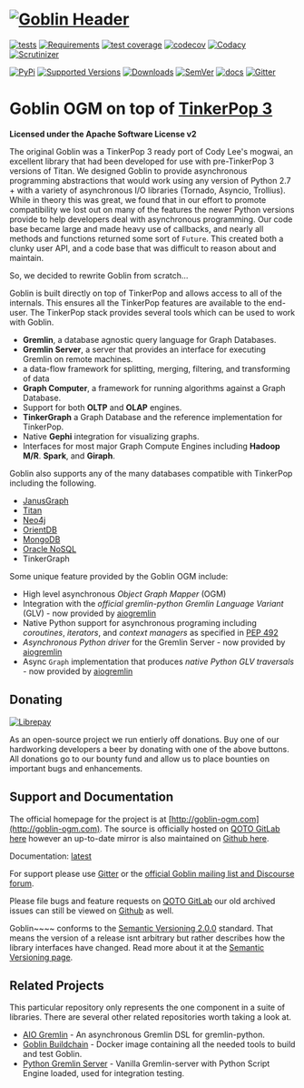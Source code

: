 # [![Goblin Header](http://goblin-ogm.com/goblin-header-forlight.png)](http://goblin-ogm.com)

[![tests](http://git.qoto.org/goblin-ogm/goblin/badges/master/pipeline.svg)](http://git.qoto.org/goblin-ogm/goblin/commits/master)
[![Requirements](https://requires.io/github/goblin-ogm/goblin/requirements.svg?branch=master)](https://requires.io/github/goblin-ogm/goblin/requirements/?branch=master)
[![test coverage](http://git.qoto.org/goblin-ogm/goblin/badges/master/coverage.svg)](http://git.qoto.org/goblin-ogm/goblin/commits/master)
[![codecov](https://codecov.io/gh/goblin-ogm/goblin/branch/master/graph/badge.svg)](https://codecov.io/gh/goblin-ogm/goblin)
[![Codacy](https://api.codacy.com/project/badge/Grade/7d7e40a92482485c851e303cfbf5eb39)](https://www.codacy.com/gh/goblin-ogm/goblin)
[![Scrutinizer](https://img.shields.io/scrutinizer/quality/g/goblin-ogm/goblin/master.svg?style=flat)](https://scrutinizer-ci.com/g/goblin-ogm/goblin)

[![PyPi](https://img.shields.io/pypi/v/goblin.svg?style=flat)](https://pypi.python.org/pypi/goblin)
[![Supported Versions](https://img.shields.io/pypi/pyversions/goblin.svg?style=flat)](https://pypi.python.org/pypi/goblin)
[![Downloads](https://img.shields.io/pypi/dm/goblin.svg?style=flat)](https://pypi.python.org/pypi/goblin)
[![SemVer](https://img.shields.io/badge/SemVer-v2.0.0-green)](https://semver.org/spec/v2.0.0.html)
[![docs](https://readthedocs.org/projects/goblin/badge/?version=latest)](https://goblin.readthedocs.io/en/latest/)
[![Gitter](https://badges.gitter.im/goblin-ogm/goblin.svg)](https://gitter.im/goblin-ogm/goblin)

# Goblin OGM on top of [TinkerPop 3](http://tinkerpop.apache.org/)


**Licensed under the Apache Software License v2**

The original Goblin was a TinkerPop 3 ready port of Cody Lee's mogwai, an excellent library that had been developed for use with pre-TinkerPop 3 versions of Titan. We designed Goblin to provide asynchronous programming abstractions that would work using any version of Python 2.7 + with a variety of asynchronous I/O libraries (Tornado, Asyncio, Trollius). While in theory this was great, we found that in our effort to promote compatibility we lost out on many of the features the newer Python versions provide to help developers deal with asynchronous programming. Our code base became large and made heavy use of callbacks, and nearly all methods and functions returned some sort of `Future`. This created both a clunky user API, and a code base that was difficult to reason about and maintain.

So, we decided to rewrite Goblin from scratch...

Goblin is built directly on top of TinkerPop and allows access to all of the internals. This ensures all the
TinkerPop features are available to the end-user. The TinkerPop stack provides several tools which can be used to work
with Goblin.

* **Gremlin**, a database agnostic query language for Graph Databases.
* **Gremlin Server**, a server that provides an interface for executing Gremlin on remote machines.
* a data-flow framework for splitting, merging, filtering, and transforming of data
* **Graph Computer**, a framework for running algorithms against a Graph Database.
* Support for both **OLTP** and **OLAP** engines.
* **TinkerGraph** a Graph Database and the reference implementation for TinkerPop.
* Native **Gephi** integration for visualizing graphs.
* Interfaces for most major Graph Compute Engines including **Hadoop M/R**. **Spark**, and **Giraph**.

Goblin also supports any of the many databases compatible with TinkerPop including the following.

 * [JanusGraph](http://janusgraph.org/)
 * [Titan](http://thinkaurelius.github.io/titan/)
 * [Neo4j](http://neo4j.com)
 * [OrientDB](http://www.orientechnologies.com/orientdb/)
 * [MongoDB](http://www.mongodb.org)
 * [Oracle NoSQL](http://www.oracle.com/us/products/database/nosql/overview/index.html)
 * TinkerGraph

 Some unique feature provided by the Goblin OGM include:

* High level asynchronous *Object Graph Mapper* (OGM)
* Integration with the *official gremlin-python Gremlin Language Variant* (GLV) - now provided by [aiogremlin](http://git.qoto.org/goblin-ogm/aiogremlin)
* Native Python support for asynchronous programing including *coroutines*, *iterators*, and *context managers* as specified in [PEP 492](https://www.python.org/dev/peps/pep-0492/)
* *Asynchronous Python driver* for the Gremlin Server - now provided by [aiogremlin](https://git.qoto.org/goblin-ogm/aiogremlin)
* Async `Graph` implementation that produces *native Python GLV traversals* - now provided by [aiogremlin](https://git.qoto.org/goblin-ogm/aiogremlin)

## Donating

[![Librepay](http://img.shields.io/liberapay/receives/goblin-ogm.svg?logo=liberapay)](https://liberapay.com/goblin-ogm/donate)

As an open-source project we run entierly off donations. Buy one of our hardworking developers a beer by donating with one of the above buttons. All donations go to our bounty fund and allow us to place bounties on important bugs and enhancements.

## Support and Documentation

The official homepage for the project is at [http://goblin-ogm.com](http://goblin-ogm.com). The source is officially hosted on [QOTO GitLab here](https://git.qoto.org/goblin-ogm/goblin) however an up-to-date mirror is also maintained on [Github here](https://github.com/goblin-ogm/goblin).

Documentation: [latest](http://goblin-ogm.qoto.io/goblin)

For support please use [Gitter](https://gitter.im/goblin-ogm/goblin) or the [official Goblin mailing list and Discourse forum](https://discourse.qoto.org/c/PROJ/GOB).

Please file bugs and feature requests on [QOTO GitLab](https://git.qoto.org/goblin-ogm/goblin/issues) our old archived issues can still be viewed on [Github](https://github.com/davebshow/goblin/issues) as well.

Goblin~~~~ conforms to the [Semantic Versioning 2.0.0](http://semver.org/spec/v2.0.0.html) standard. That means the version of a release isnt arbitrary but rather describes how the library interfaces have changed. Read more about it at the [Semantic Versioning page](http://semver.org/spec/v2.0.0.html).

## Related Projects

This particular repository only represents the one component in a suite of libraries. There are several other related repositories worth taking a look at.

* [AIO Gremlin](https://git.qoto.org/goblin-ogm/aiogremlin) - An asynchronous Gremlin DSL for gremlin-python.
* [Goblin Buildchain](https://git.qoto.org/goblin-ogm/goblin-buildchain) - Docker image containing all the needed tools to build and test Goblin.
* [Python Gremlin Server](https://git.qoto.org/goblin-ogm/gremlin-server-python) - Vanilla Gremlin-server with Python Script Engine loaded, used for integration testing.
